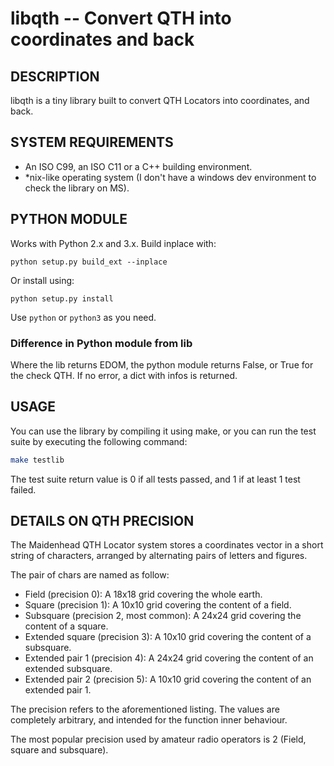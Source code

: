 libqth -- Convert QTH into coordinates and back
===============================================

## DESCRIPTION

libqth is a tiny library built to convert QTH Locators into coordinates, and back.

## SYSTEM REQUIREMENTS

 - An ISO C99, an ISO C11 or a C++ building environment.
 - *nix-like operating system (I don't have a windows dev environment to check the library on MS).

## PYTHON MODULE

Works with Python 2.x and 3.x. Build inplace with:

```python setup.py build_ext --inplace```

Or install using:

```python setup.py install```

Use ```python``` or ```python3``` as you need.

### Difference in Python module from lib

Where the lib returns EDOM, the python module returns False, or True for the check QTH.
If no error, a dict with infos is returned.

## USAGE

You can use the library by compiling it using make, or you can run the test suite by executing the following command:

```bash
make testlib
```

The test suite return value is 0 if all tests passed, and 1 if at least 1 test failed.

## DETAILS ON QTH PRECISION

The Maidenhead QTH Locator system stores a coordinates vector in a short string of characters, arranged by alternating pairs of letters and figures.

The pair of chars are named as follow:
 * Field (precision 0): A 18x18 grid covering the whole earth. 
 * Square (precision 1): A 10x10 grid covering the content of a field.
 * Subsquare (precision 2, most common): A 24x24 grid covering the content of a square.
 * Extended square (precision 3): A 10x10 grid covering the content of a subsquare.
 * Extended pair 1 (precision 4): A 24x24 grid covering the content of an extended subsquare.
 * Extended pair 2 (precision 5): A 10x10 grid covering the content of an extended pair 1.

The precision refers to the aforementioned listing. The values are completely arbitrary, and intended for the function inner behaviour.

The most popular precision used by amateur radio operators is 2 (Field, square and subsquare).
